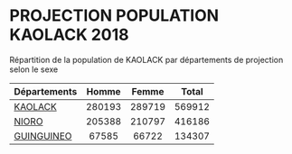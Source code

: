 # PROJECTION POPULATION KAOLACK 2018
	
Répartition de la population de KAOLACK par départements de projection selon le sexe
	
| Départements  | Homme | Femme | Total |
| --------- |:-----:|:-----:|:-----:|
| [KAOLACK](KAOLACK) | 280193 | 289719 | 569912 |
| [NIORO](NIORO) | 205388 | 210797 | 416186 |
| [GUINGUINEO](GUINGUINEO) | 67585 | 66722 | 134307 |
